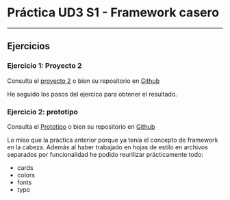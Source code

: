 # Práctica  UD3 S1 - Framework casero
---

## Ejercicios


### Ejercicio 1: Proyecto 2
Consulta el   [proyecto 2](/ejercicio1/index.html "Proyecto 2") o bien su repositorio en [Github](https://github.com/gustavojuan/framework "Repositorio")

He seguido los pasos del ejercico para obtener el resultado.


### Ejercicio 2: prototipo
Consulta el   [Prototipo](/ejercicio2/index.html "Prototipo 2") o bien su repositorio en [Github](https://github.com/gustavojuan/framework "Repositorio")


Lo miso que la práctica anterior porque ya tenía el concepto de framework en la cabeza.
Además al haber trabajado en hojas de estilo en archivos separados por funcionalidad he podido reurilizar prácticamente todo:
- cards
- colors
- fonts
- typo

